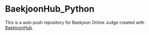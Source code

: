 # BaekjoonHub_Python
This is a auto push repository for Baekjoon Online Judge created with [BaekjoonHub](https://github.com/BaekjoonHub/BaekjoonHub).
